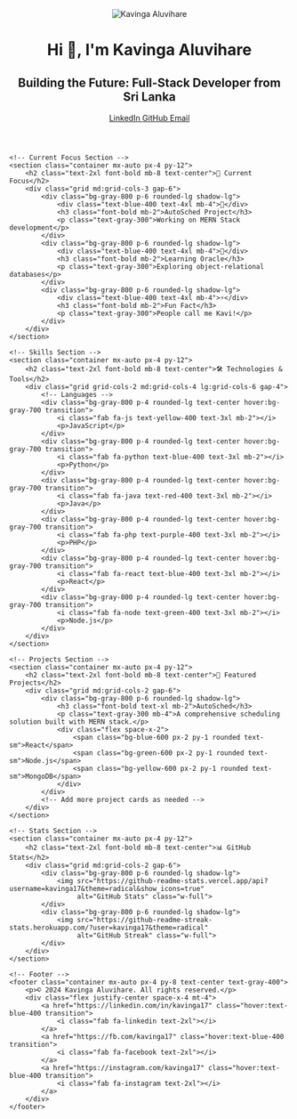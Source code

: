 <!DOCTYPE html>
<html lang="en">
<head>
    <meta charset="UTF-8">
    <meta name="viewport" content="width=device-width, initial-scale=1.0">
    <title>Kavinga Aluvihare - Full Stack Developer</title>
    <script src="https://cdn.tailwindcss.com"></script>
    <link href="https://cdnjs.cloudflare.com/ajax/libs/font-awesome/6.0.0/css/all.min.css" rel="stylesheet">
</head>
<body class="bg-gradient-to-r from-gray-900 to-gray-800 text-white min-h-screen">
    <!-- Hero Section -->
    <header class="container mx-auto px-4 py-16 text-center">
        <div class="animate-fade-in">
            <img src="https://github.com/kavinga17.png" alt="Kavinga Aluvihare" 
                 class="w-32 h-32 rounded-full mx-auto mb-6 border-4 border-blue-500 shadow-lg">
            <h1 class="text-4xl font-bold mb-4">Hi 👋, I'm Kavinga Aluvihare</h1>
            <h2 class="text-xl text-blue-400 mb-6">Building the Future: Full-Stack Developer from Sri Lanka</h2>
            <div class="flex justify-center space-x-4">
                <a href="https://linkedin.com/in/kavinga17" class="bg-blue-600 px-4 py-2 rounded-lg hover:bg-blue-700 transition">
                    <i class="fab fa-linkedin mr-2"></i>LinkedIn
                </a>
                <a href="https://github.com/kavinga17" class="bg-gray-700 px-4 py-2 rounded-lg hover:bg-gray-600 transition">
                    <i class="fab fa-github mr-2"></i>GitHub
                </a>
                <a href="mailto:kavingaaluvihare2001@gmail.com" class="bg-red-600 px-4 py-2 rounded-lg hover:bg-red-700 transition">
                    <i class="fas fa-envelope mr-2"></i>Email
                </a>
            </div>
        </div>
    </header>

    <!-- Current Focus Section -->
    <section class="container mx-auto px-4 py-12">
        <h2 class="text-2xl font-bold mb-8 text-center">🎯 Current Focus</h2>
        <div class="grid md:grid-cols-3 gap-6">
            <div class="bg-gray-800 p-6 rounded-lg shadow-lg">
                <div class="text-blue-400 text-4xl mb-4">🔭</div>
                <h3 class="font-bold mb-2">AutoSched Project</h3>
                <p class="text-gray-300">Working on MERN Stack development</p>
            </div>
            <div class="bg-gray-800 p-6 rounded-lg shadow-lg">
                <div class="text-blue-400 text-4xl mb-4">🌱</div>
                <h3 class="font-bold mb-2">Learning Oracle</h3>
                <p class="text-gray-300">Exploring object-relational databases</p>
            </div>
            <div class="bg-gray-800 p-6 rounded-lg shadow-lg">
                <div class="text-blue-400 text-4xl mb-4">⚡</div>
                <h3 class="font-bold mb-2">Fun Fact</h3>
                <p class="text-gray-300">People call me Kavi!</p>
            </div>
        </div>
    </section>

    <!-- Skills Section -->
    <section class="container mx-auto px-4 py-12">
        <h2 class="text-2xl font-bold mb-8 text-center">🛠️ Technologies & Tools</h2>
        <div class="grid grid-cols-2 md:grid-cols-4 lg:grid-cols-6 gap-4">
            <!-- Languages -->
            <div class="bg-gray-800 p-4 rounded-lg text-center hover:bg-gray-700 transition">
                <i class="fab fa-js text-yellow-400 text-3xl mb-2"></i>
                <p>JavaScript</p>
            </div>
            <div class="bg-gray-800 p-4 rounded-lg text-center hover:bg-gray-700 transition">
                <i class="fab fa-python text-blue-400 text-3xl mb-2"></i>
                <p>Python</p>
            </div>
            <div class="bg-gray-800 p-4 rounded-lg text-center hover:bg-gray-700 transition">
                <i class="fab fa-java text-red-400 text-3xl mb-2"></i>
                <p>Java</p>
            </div>
            <div class="bg-gray-800 p-4 rounded-lg text-center hover:bg-gray-700 transition">
                <i class="fab fa-php text-purple-400 text-3xl mb-2"></i>
                <p>PHP</p>
            </div>
            <div class="bg-gray-800 p-4 rounded-lg text-center hover:bg-gray-700 transition">
                <i class="fab fa-react text-blue-400 text-3xl mb-2"></i>
                <p>React</p>
            </div>
            <div class="bg-gray-800 p-4 rounded-lg text-center hover:bg-gray-700 transition">
                <i class="fab fa-node text-green-400 text-3xl mb-2"></i>
                <p>Node.js</p>
            </div>
        </div>
    </section>

    <!-- Projects Section -->
    <section class="container mx-auto px-4 py-12">
        <h2 class="text-2xl font-bold mb-8 text-center">🚀 Featured Projects</h2>
        <div class="grid md:grid-cols-2 gap-6">
            <div class="bg-gray-800 p-6 rounded-lg shadow-lg">
                <h3 class="font-bold text-xl mb-2">AutoSched</h3>
                <p class="text-gray-300 mb-4">A comprehensive scheduling solution built with MERN stack.</p>
                <div class="flex space-x-2">
                    <span class="bg-blue-600 px-2 py-1 rounded text-sm">React</span>
                    <span class="bg-green-600 px-2 py-1 rounded text-sm">Node.js</span>
                    <span class="bg-yellow-600 px-2 py-1 rounded text-sm">MongoDB</span>
                </div>
            </div>
            <!-- Add more project cards as needed -->
        </div>
    </section>

    <!-- Stats Section -->
    <section class="container mx-auto px-4 py-12">
        <h2 class="text-2xl font-bold mb-8 text-center">📊 GitHub Stats</h2>
        <div class="grid md:grid-cols-2 gap-6">
            <div class="bg-gray-800 p-6 rounded-lg shadow-lg">
                <img src="https://github-readme-stats.vercel.app/api?username=kavinga17&theme=radical&show_icons=true" 
                     alt="GitHub Stats" class="w-full">
            </div>
            <div class="bg-gray-800 p-6 rounded-lg shadow-lg">
                <img src="https://github-readme-streak-stats.herokuapp.com/?user=kavinga17&theme=radical" 
                     alt="GitHub Streak" class="w-full">
            </div>
        </div>
    </section>

    <!-- Footer -->
    <footer class="container mx-auto px-4 py-8 text-center text-gray-400">
        <p>© 2024 Kavinga Aluvihare. All rights reserved.</p>
        <div class="flex justify-center space-x-4 mt-4">
            <a href="https://linkedin.com/in/kavinga17" class="hover:text-blue-400 transition">
                <i class="fab fa-linkedin text-2xl"></i>
            </a>
            <a href="https://fb.com/kavinga17" class="hover:text-blue-400 transition">
                <i class="fab fa-facebook text-2xl"></i>
            </a>
            <a href="https://instagram.com/kavinga17" class="hover:text-blue-400 transition">
                <i class="fab fa-instagram text-2xl"></i>
            </a>
        </div>
    </footer>
</body>
</html>
